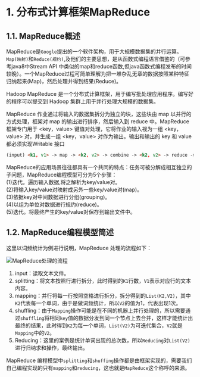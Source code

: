# 1. 分布式计算框架MapReduce
## 1.1. MapReduce概述
MapReduce是`Google`提出的一个软件架构，用于大规模数据集的并行运算。`Map(映射)`和`Reduce(规约)`,及他们的主要思想，是从函数式编程语言借鉴的（可参考java8中Stream API 中类似的map和reduce函数,但java函数式编程发布的时间较晚）。一个MapReduce过程可简单理解为把一堆杂乱无章的数据按照某种特征归纳起来(Map)，然后处理并得到结果(Reduce)。
        
Hadoop MapReduce 是一个分布式计算框架，用于编写批处理应用程序。编写好的程序可以提交到 Hadoop 集群上用于并行处理大规模的数据集。

MapReduce 作业通过将输入的数据集拆分为独立的块，这些块由 map 以并行的方式处理，框架对 map 的输出进行排序，然后输入到 reduce 中。MapReduce 框架专门用于 <key，value> 键值对处理，它将作业的输入视为一组 <key，value> 对，并生成一组 <key，value> 对作为输出。输出和输出的 key 和 value 都必须实现Writable 接口
     
```html
(input) <k1, v1> -> map -> <k2, v2> -> combine -> <k2, v2> -> reduce -> <k3, v3> (output)
```
     
MapReduce的应用场景往往都具有一个共同的特点：任务可被分解成相互独立的子问题，MapReduce编程模型可分为5个步骤：     
(1)迭代。遍历输入数据,将之解析为key/value对。      
(2)将输入key/value对映射成另外一些key/value对(map)。        
(3)依据key对中间数据进行分组(grouping)。      
(4)以组为单位对数据进行规约(reduce)。      
(5)迭代。将最终产生的key/value对保存到输出文件中。      
      
## 1.2. MapReduce编程模型简述
这里以词频统计为例进行说明，MapReduce 处理的流程如下：
      
![MapReduce处理的流程](https://camo.githubusercontent.com/3b204efc2326763ffe927a99a9e9714d86f9e96e/68747470733a2f2f67697465652e636f6d2f68656962616979696e672f426967446174612d4e6f7465732f7261772f6d61737465722f70696374757265732f6d617072656475636550726f636573732e706e67)
       
1. input：读取文本文件。
2. splitting：将文本按照行进行拆分，此时得到的`K1`行数，`V1`表示对应行的文本内容。
3. mapping：并行将每一行按照空格进行拆分，拆分得到的`List(K2,V2)`，其中`K2`代表每一个单词，由于是做词频统计，所以`V2`的值为1，代表出现1次。
4. shuffling：由于`Mapping`操作可能是在不同的机器上并行处理的，所以需要通过`shuffling`将相同`key`值的数据分发到同一个节点上去合并，这样才能统计出最终的结果，此时得到`K2`为每一个单词，`List(V2)`为可迭代集合，`V2`就是`Mapping`中的`V2`。
5. Reducing：这里的案例是统计单词出现的总次数，所以`Reducing`对`List(V2)`进行归纳求和操作，最终输出。
       
MapReduce 编程模型中`splitting`和`shuffing`操作都是由框架实现的，需要我们自己编程实现的只有`mapping`和`reducing`，这也就是`MapReduce`这个称呼的来源。